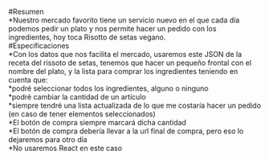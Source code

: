 #Resumen  
*Nuestro mercado favorito tiene un servicio nuevo en el que cada día podemos pedir un plato y nos permite hacer un pedido con los ingredientes, hoy toca Risotto de setas vegano.  
#Especificaciones  
*Con los datos que nos facilita el mercado, usaremos este JSON de la receta del rissoto de setas, tenemos que hacer un pequeño frontal con el nombre del plato, y la lista para comprar los ingredientes teniendo en cuenta que:  
*podré seleccionar todos los ingredientes, alguno o ninguno  
*podré cambiar la cantidad de un artículo  
*siempre tendré una lista actualizada de lo que me costaría hacer un pedido (en caso de tener elementos seleccionados)  
*El botón de compra siempre marcará dicha cantidad  
*El botón de compra debería llevar a la url final de compra, pero eso lo dejaremos para otro día  
*No usaremos React en este caso  
